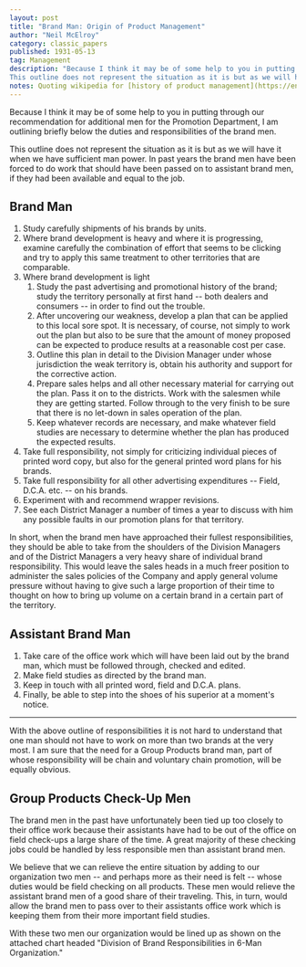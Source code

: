 ```yaml
---
layout: post
title: "Brand Man: Origin of Product Management"
author: "Neil McElroy"
category: classic_papers
published: 1931-05-13
tag: Management
description: "Because I think it may be of some help to you in putting through our recommendation for additional men for the Promotion Department, I am outlining briefly below the duties and responsibilities of the brand men.
This outline does not represent the situation as it is but as we will have it when we have sufficient man power. In past years the brand men have been forced to do work that should have been passed on to assistant brand men, if they had been available and equal to the job. "
notes: Quoting wikipedia for [history of product management](https://en.wikipedia.org/wiki/Product_management#History) - 'The concept of product management originates from a 1931 memo by Procter & Gamble President Neil H. McElroy. McElroy, requesting additional employees focused on brand management, needed "Brand Men" who would take on the role of managing products, packaging, positioning, distribution, and sales performance.'. Following is that 1931 memo.
---
```


Because I think it may be of some help to you in putting through our recommendation for additional men for the Promotion Department, I am outlining briefly below the duties and responsibilities of the brand men.

This outline does not represent the situation as it is but as we will have it when we have sufficient man power. In past years the brand men have been forced to do work that should have been passed on to assistant brand men, if they had been available and equal to the job. 


## Brand Man

1. Study carefully shipments of his brands by units.
2. Where brand development is heavy and where it is progressing, examine carefully the combination of effort that seems to be clicking and try to apply this same treatment to other territories that are comparable.
3. Where brand development is light
    1. <span class="mark">Study the past advertising and promotional history of the brand; study the territory personally at first hand -- both dealers and consumers -- in order to find out the trouble.</span>
    2. After uncovering our weakness, develop a plan that can be applied to this local sore spot. It is necessary, of course, not simply to work out the plan but also to be sure that the amount of money proposed can be expected to produce results at a reasonable cost per case.
    3. Outline this plan in detail to the Division Manager under whose jurisdiction the weak territory is, obtain his authority and support for the corrective action.
    4. <span class="mark">Prepare sales helps and all other necessary material for carrying out the plan.</span> Pass it on to the districts. Work with the salesmen while they are getting started. Follow through to the very finish to be sure that there is no let-down in sales operation of the plan. 
    5. Keep whatever records are necessary, and make whatever field studies are necessary to determine whether the plan has produced the expected results.
4. Take full responsibility, not simply for criticizing individual pieces of printed word copy, but also for the general printed word plans for his brands.
5. Take full responsibility for all other advertising expenditures -- Field, D.C.A. etc. -- on his brands. 
6. Experiment with and recommend wrapper revisions.
7. <span class="mark">See each District Manager a number of times a year to discuss with him any possible faults in our promotion plans for that territory.</span>

In short, when the brand men have approached their fullest responsibilities, they should be able to take from the shoulders of the Division Managers and of the District Managers a very heavy share of individual brand responsibility. This would leave the sales heads in a much freer position to administer the sales policies of the Company and apply general volume pressure without having to give such a large proportion of their time to thought on how to bring up volume on a certain brand in a certain part of the territory.

## Assistant Brand Man

1. Take care of the office work which will have been laid out by the brand man, which must be followed through, checked and edited.
2. Make field studies as directed by the brand man.
3. Keep in touch with all printed word, field and D.C.A. plans.
4. Finally, be able to step into the shoes of his superior at a moment's notice.

------

With the above outline of responsibilities it is not hard to understand that one man should not have to work on more than two brands at the very most. I am sure that the need for a Group Products brand man, part of whose responsibility will be chain and voluntary chain promotion, will be equally obvious.

## Group Products Check-Up Men

<span class="mark">The brand men in the past have unfortunately been tied up too closely to their office work because their assistants have had to be out of the office on field check-ups a large share of the time. A great majority of these checking jobs could be handled by less responsible men than assistant brand men.</span>

We believe that we can relieve the entire situation by adding to our organization two men -- and perhaps more as their need is felt -- whose duties would be field checking on all products. These men would relieve the assistant brand men of a good share of their traveling. This, in turn, would allow the brand men to pass over to their assistants office work which is keeping them from their more important field studies. 

With these two men our organization would be lined up as shown on the attached chart headed "Division of Brand Responsibilities in 6-Man Organization."
